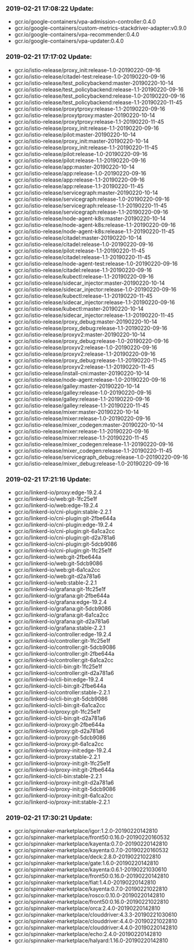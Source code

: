 ### 2019-02-21 17:08:22 Update:

- gcr.io/google-containers/vpa-admission-controller:0.4.0
- gcr.io/google-containers/custom-metrics-stackdriver-adapter:v0.9.0
- gcr.io/google-containers/vpa-recommender:0.4.0
- gcr.io/google-containers/vpa-updater:0.4.0
### 2019-02-21 17:17:02 Update:

- gcr.io/istio-release/proxy_init:release-1.0-20190220-09-16
- gcr.io/istio-release/citadel-test:release-1.0-20190220-09-16
- gcr.io/istio-release/test_policybackend:master-20190220-10-14
- gcr.io/istio-release/test_policybackend:release-1.1-20190220-09-16
- gcr.io/istio-release/test_policybackend:release-1.0-20190220-09-16
- gcr.io/istio-release/test_policybackend:release-1.1-20190220-11-45
- gcr.io/istio-release/proxytproxy:release-1.1-20190220-09-16
- gcr.io/istio-release/proxytproxy:master-20190220-10-14
- gcr.io/istio-release/proxytproxy:release-1.1-20190220-11-45
- gcr.io/istio-release/proxy_init:release-1.1-20190220-09-16
- gcr.io/istio-release/pilot:master-20190220-10-14
- gcr.io/istio-release/proxy_init:master-20190220-10-14
- gcr.io/istio-release/proxy_init:release-1.1-20190220-11-45
- gcr.io/istio-release/pilot:release-1.0-20190220-09-16
- gcr.io/istio-release/pilot:release-1.1-20190220-09-16
- gcr.io/istio-release/app:master-20190220-10-14
- gcr.io/istio-release/app:release-1.0-20190220-09-16
- gcr.io/istio-release/app:release-1.1-20190220-09-16
- gcr.io/istio-release/app:release-1.1-20190220-11-45
- gcr.io/istio-release/servicegraph:master-20190220-10-14
- gcr.io/istio-release/servicegraph:release-1.0-20190220-09-16
- gcr.io/istio-release/servicegraph:release-1.1-20190220-11-45
- gcr.io/istio-release/servicegraph:release-1.1-20190220-09-16
- gcr.io/istio-release/node-agent-k8s:master-20190220-10-14
- gcr.io/istio-release/node-agent-k8s:release-1.1-20190220-09-16
- gcr.io/istio-release/node-agent-k8s:release-1.1-20190220-11-45
- gcr.io/istio-release/citadel:master-20190220-10-14
- gcr.io/istio-release/citadel:release-1.0-20190220-09-16
- gcr.io/istio-release/pilot:release-1.1-20190220-11-45
- gcr.io/istio-release/citadel:release-1.1-20190220-11-45
- gcr.io/istio-release/node-agent-test:release-1.0-20190220-09-16
- gcr.io/istio-release/citadel:release-1.1-20190220-09-16
- gcr.io/istio-release/kubectl:release-1.1-20190220-09-16
- gcr.io/istio-release/sidecar_injector:master-20190220-10-14
- gcr.io/istio-release/sidecar_injector:release-1.0-20190220-09-16
- gcr.io/istio-release/kubectl:release-1.1-20190220-11-45
- gcr.io/istio-release/sidecar_injector:release-1.1-20190220-09-16
- gcr.io/istio-release/kubectl:master-20190220-10-14
- gcr.io/istio-release/sidecar_injector:release-1.1-20190220-11-45
- gcr.io/istio-release/proxy_debug:master-20190220-10-14
- gcr.io/istio-release/proxy_debug:release-1.1-20190220-09-16
- gcr.io/istio-release/proxyv2:master-20190220-10-14
- gcr.io/istio-release/proxy_debug:release-1.0-20190220-09-16
- gcr.io/istio-release/proxyv2:release-1.0-20190220-09-16
- gcr.io/istio-release/proxyv2:release-1.1-20190220-09-16
- gcr.io/istio-release/proxy_debug:release-1.1-20190220-11-45
- gcr.io/istio-release/proxyv2:release-1.1-20190220-11-45
- gcr.io/istio-release/install-cni:master-20190220-10-14
- gcr.io/istio-release/node-agent:release-1.0-20190220-09-16
- gcr.io/istio-release/galley:master-20190220-10-14
- gcr.io/istio-release/galley:release-1.0-20190220-09-16
- gcr.io/istio-release/galley:release-1.1-20190220-09-16
- gcr.io/istio-release/galley:release-1.1-20190220-11-45
- gcr.io/istio-release/mixer:master-20190220-10-14
- gcr.io/istio-release/mixer:release-1.0-20190220-09-16
- gcr.io/istio-release/mixer_codegen:master-20190220-10-14
- gcr.io/istio-release/mixer:release-1.1-20190220-09-16
- gcr.io/istio-release/mixer:release-1.1-20190220-11-45
- gcr.io/istio-release/mixer_codegen:release-1.1-20190220-09-16
- gcr.io/istio-release/mixer_codegen:release-1.1-20190220-11-45
- gcr.io/istio-release/servicegraph_debug:release-1.0-20190220-09-16
- gcr.io/istio-release/mixer_debug:release-1.0-20190220-09-16
### 2019-02-21 17:21:16 Update:

- gcr.io/linkerd-io/proxy:edge-19.2.4
- gcr.io/linkerd-io/web:git-1fc25e1f
- gcr.io/linkerd-io/web:edge-19.2.4
- gcr.io/linkerd-io/cni-plugin:stable-2.2.1
- gcr.io/linkerd-io/cni-plugin:git-2fbe644a
- gcr.io/linkerd-io/cni-plugin:edge-19.2.4
- gcr.io/linkerd-io/cni-plugin:git-6a1ca2cc
- gcr.io/linkerd-io/cni-plugin:git-d2a781a6
- gcr.io/linkerd-io/cni-plugin:git-5dcb9086
- gcr.io/linkerd-io/cni-plugin:git-1fc25e1f
- gcr.io/linkerd-io/web:git-2fbe644a
- gcr.io/linkerd-io/web:git-5dcb9086
- gcr.io/linkerd-io/web:git-6a1ca2cc
- gcr.io/linkerd-io/web:git-d2a781a6
- gcr.io/linkerd-io/web:stable-2.2.1
- gcr.io/linkerd-io/grafana:git-1fc25e1f
- gcr.io/linkerd-io/grafana:git-2fbe644a
- gcr.io/linkerd-io/grafana:edge-19.2.4
- gcr.io/linkerd-io/grafana:git-5dcb9086
- gcr.io/linkerd-io/grafana:git-6a1ca2cc
- gcr.io/linkerd-io/grafana:git-d2a781a6
- gcr.io/linkerd-io/grafana:stable-2.2.1
- gcr.io/linkerd-io/controller:edge-19.2.4
- gcr.io/linkerd-io/controller:git-1fc25e1f
- gcr.io/linkerd-io/controller:git-5dcb9086
- gcr.io/linkerd-io/controller:git-2fbe644a
- gcr.io/linkerd-io/controller:git-6a1ca2cc
- gcr.io/linkerd-io/cli-bin:git-1fc25e1f
- gcr.io/linkerd-io/controller:git-d2a781a6
- gcr.io/linkerd-io/cli-bin:edge-19.2.4
- gcr.io/linkerd-io/cli-bin:git-2fbe644a
- gcr.io/linkerd-io/controller:stable-2.2.1
- gcr.io/linkerd-io/cli-bin:git-5dcb9086
- gcr.io/linkerd-io/cli-bin:git-6a1ca2cc
- gcr.io/linkerd-io/proxy:git-1fc25e1f
- gcr.io/linkerd-io/cli-bin:git-d2a781a6
- gcr.io/linkerd-io/proxy:git-2fbe644a
- gcr.io/linkerd-io/proxy:git-d2a781a6
- gcr.io/linkerd-io/proxy:git-5dcb9086
- gcr.io/linkerd-io/proxy:git-6a1ca2cc
- gcr.io/linkerd-io/proxy-init:edge-19.2.4
- gcr.io/linkerd-io/proxy:stable-2.2.1
- gcr.io/linkerd-io/proxy-init:git-1fc25e1f
- gcr.io/linkerd-io/proxy-init:git-2fbe644a
- gcr.io/linkerd-io/cli-bin:stable-2.2.1
- gcr.io/linkerd-io/proxy-init:git-d2a781a6
- gcr.io/linkerd-io/proxy-init:git-5dcb9086
- gcr.io/linkerd-io/proxy-init:git-6a1ca2cc
- gcr.io/linkerd-io/proxy-init:stable-2.2.1
### 2019-02-21 17:30:21 Update:

- gcr.io/spinnaker-marketplace/igor:1.2.0-20190220142810
- gcr.io/spinnaker-marketplace/front50:0.16.0-20190220160532
- gcr.io/spinnaker-marketplace/kayenta:0.7.0-20190220142810
- gcr.io/spinnaker-marketplace/kayenta:0.7.0-20190220160532
- gcr.io/spinnaker-marketplace/deck:2.8.0-20190221022810
- gcr.io/spinnaker-marketplace/gate:1.6.0-20190220142810
- gcr.io/spinnaker-marketplace/kayenta:0.6.1-20190221030610
- gcr.io/spinnaker-marketplace/front50:0.16.0-20190220142810
- gcr.io/spinnaker-marketplace/fiat:1.4.0-20190220142810
- gcr.io/spinnaker-marketplace/kayenta:0.7.0-20190221022810
- gcr.io/spinnaker-marketplace/rosco:0.10.0-20190220142810
- gcr.io/spinnaker-marketplace/front50:0.16.0-20190221022810
- gcr.io/spinnaker-marketplace/orca:2.4.0-20190220142810
- gcr.io/spinnaker-marketplace/clouddriver:4.3.3-20190221030610
- gcr.io/spinnaker-marketplace/clouddriver:4.4.0-20190221022810
- gcr.io/spinnaker-marketplace/clouddriver:4.4.0-20190220142810
- gcr.io/spinnaker-marketplace/echo:2.4.0-20190220142810
- gcr.io/spinnaker-marketplace/halyard:1.16.0-20190220142810
